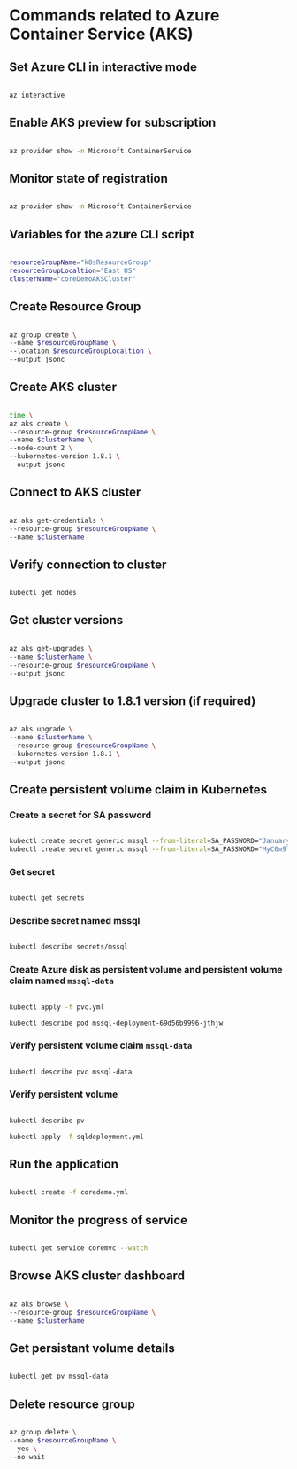 # Commands related to Azure Container Service (AKS)

## Set Azure CLI in interactive mode

```bash

az interactive

```

## Enable AKS preview for subscription

```bash

az provider show -n Microsoft.ContainerService

```

## Monitor state of registration

```bash

az provider show -n Microsoft.ContainerService

```

## Variables for the azure CLI script

```bash

resourceGroupName="k8sResourceGroup"
resourceGroupLocaltion="East US"
clusterName="coreDemoAKSCluster"

```

## Create Resource Group

```bash

az group create \
--name $resourceGroupName \
--location $resourceGroupLocaltion \
--output jsonc

```

## Create AKS cluster

```bash

time \
az aks create \
--resource-group $resourceGroupName \
--name $clusterName \
--node-count 2 \
--kubernetes-version 1.8.1 \
--output jsonc

```

## Connect to AKS cluster

```bash

az aks get-credentials \
--resource-group $resourceGroupName \
--name $clusterName

```

## Verify connection to cluster

```bash

kubectl get nodes

```

## Get cluster versions

```bash

az aks get-upgrades \
--name $clusterName \
--resource-group $resourceGroupName \
--output jsonc

```

## Upgrade cluster to 1.8.1 version (if required)

```bash

az aks upgrade \
--name $clusterName \
--resource-group $resourceGroupName \
--kubernetes-version 1.8.1 \
--output jsonc

```

## Create persistent volume claim in Kubernetes

### Create a secret for SA password

```bash

kubectl create secret generic mssql --from-literal=SA_PASSWORD="January2018"
kubectl create secret generic mssql --from-literal=SA_PASSWORD="MyC0m9l&xP@ssw0rd"

```

### Get secret

```bash

kubectl get secrets

```

### Describe secret named mssql

```bash

kubectl describe secrets/mssql

```

### Create Azure disk as persistent volume and persistent volume claim named `mssql-data`

```bash

kubectl apply -f pvc.yml

kubectl describe pod mssql-deployment-69d56b9996-jthjw

```

### Verify persistent volume claim `mssql-data`

```bash

kubectl describe pvc mssql-data

```

### Verify persistent volume

```bash

kubectl describe pv

kubectl apply -f sqldeployment.yml

```

## Run the application

```bash

kubectl create -f coredemo.yml

```

## Monitor the progress of service

```bash

kubectl get service coremvc --watch

```

## Browse AKS cluster dashboard

```bash

az aks browse \
--resource-group $resourceGroupName \
--name $clusterName

```

## Get persistant volume details

```bash

kubectl get pv mssql-data

```

## Delete resource group

```bash

az group delete \
--name $resourceGroupName \
--yes \
--no-wait

```